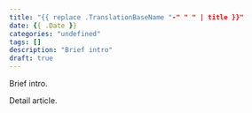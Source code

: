 ```yaml
---
title: "{{ replace .TranslationBaseName "-" " " | title }}"
date: {{ .Date }}
categories: "undefined"
tags: []
description: "Brief intro"
draft: true
---
```


Brief intro.

<!--more-->

Detail article.
